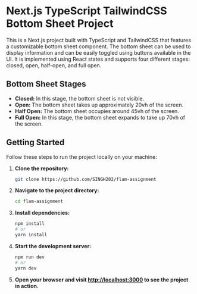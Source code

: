 # Next.js TypeScript TailwindCSS Bottom Sheet Project


This is a Next.js project built with TypeScript and TailwindCSS that features a customizable bottom sheet component. The bottom sheet can be used to display information and can be easily toggled using buttons available in the UI. It is implemented using React states and supports four different stages: closed, open, half-open, and full open.

## Bottom Sheet Stages

- **Closed:** In this stage, the bottom sheet is not visible.
- **Open:** The bottom sheet takes up approximately 20vh of the screen.
- **Half Open:** The bottom sheet occupies around 45vh of the screen.
- **Full Open:** In this stage, the bottom sheet expands to take up 70vh of the screen.

## Getting Started

Follow these steps to run the project locally on your machine:

1. **Clone the repository:**

   ```bash
   git clone https://github.com/SINGH202/flam-assignment
   ```

2. **Navigate to the project directory:**

   ```bash
   cd flam-assignment
   ```

3. **Install dependencies:**

   ```bash
   npm install
   # or
   yarn install
   ```

4. **Start the development server:**

   ```bash
   npm run dev
   # or
   yarn dev
   ```

5. **Open your browser and visit [http://localhost:3000](http://localhost:3000) to see the project in action.**

